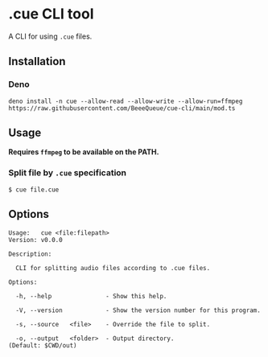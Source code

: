 # .cue CLI tool

A CLI for using `.cue` files.

## Installation

### Deno

```shell
deno install -n cue --allow-read --allow-write --allow-run=ffmpeg https://raw.githubusercontent.com/BeeeQueue/cue-cli/main/mod.ts
```

## Usage

**Requires `ffmpeg` to be available on the PATH.**

### Split file by `.cue` specification

```
$ cue file.cue
```

## Options

```
Usage:   cue <file:filepath>
Version: v0.0.0

Description:

  CLI for splitting audio files according to .cue files.

Options:

  -h, --help               - Show this help.

  -V, --version            - Show the version number for this program.

  -s, --source   <file>    - Override the file to split.

  -o, --output   <folder>  - Output directory.                          (Default: $CWD/out)
```
